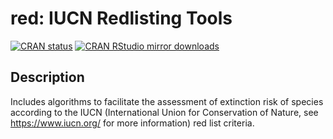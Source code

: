 # red: IUCN Redlisting Tools

[![CRAN status](https://www.r-pkg.org/badges/version/red)](https://cran.r-project.org/package=red)
[![CRAN RStudio mirror downloads](https://cranlogs.r-pkg.org/badges/red)](https://cran.r-project.org/package=red)

## Description

Includes algorithms to facilitate the assessment of extinction risk of species according to the IUCN (International Union for Conservation of Nature, see <https://www.iucn.org/> for more information) red list criteria.
